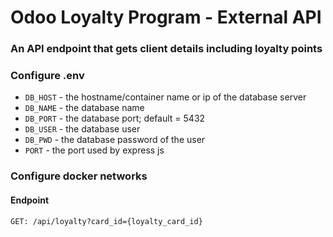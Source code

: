 # Odoo Loyalty Program - External API

### An API endpoint that gets client details including loyalty points

### Configure .env

- `DB_HOST` - the hostname/container name or ip of the database server
- `DB_NAME` - the database name
- `DB_PORT` - the database port; default = 5432
- `DB_USER` - the database user
- `DB_PWD` - the database password of the user
- `PORT` - the port used by express js

### Configure docker networks

#### Endpoint

```
GET: /api/loyalty?card_id={loyalty_card_id}
```

